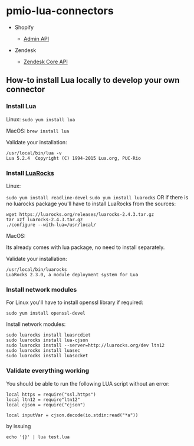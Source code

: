 # pmio-lua-connectors

* Shopify
  - [Admin API](https://help.shopify.com/api/reference)

* Zendesk

  - [Zendesk Core API](https://developer.zendesk.com/rest_api/docs/core/introduction)

## How-to install Lua locally to develop your own connector


### Install Lua

Linux:
`sudo yum install lua`

MacOS:
`brew install lua`

Validate your installation:

```
/usr/local/bin/lua -v
Lua 5.2.4  Copyright (C) 1994-2015 Lua.org, PUC-Rio
```

### Install [LuaRocks](https://github.com/luarocks/luarocks/wiki/Download)

Linux:

`sudo yum install readline-devel`
`sudo yum install luarocks` OR if there is no luarocks package you'll have to install LuaRocks from the sources:
```
wget https://luarocks.org/releases/luarocks-2.4.3.tar.gz
tar xzf luarocks-2.4.3.tar.gz
./configure --with-lua=/usr/local/
```

MacOS:

Its already comes with lua package, no need to install separately.


Validate your installation:

```
/usr/local/bin/luarocks
LuaRocks 2.3.0, a module deployment system for Lua
```

### Install network modules


For Linux you'll have to install openssl library if required:

`sudo yum install openssl-devel`

Install network modules:

```
sudo luarocks install luasrcdiet
sudo luarocks install lua-cjson
sudo luarocks install --server=http://luarocks.org/dev ltn12
sudo luarocks install luasec
sudo luarocks install luasocket
```


### Validate everything working

You should be able to run the following LUA script without an error:

```
local https = require("ssl.https")
local ltn12 = require"ltn12"
local cjson = require("cjson")

local inputVar = cjson.decode(io.stdin:read("*a"))
```

by issuing

```
echo '{}' | lua test.lua
```
